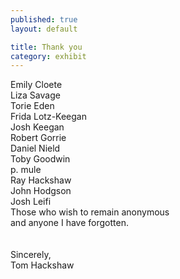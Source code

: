 ```yaml
---
published: true
layout: default

title: Thank you
category: exhibit
---
```


Emily Cloete
<br>
Liza Savage
<br>
Torie Eden
<br>
Frida Lotz-Keegan
<br>
Josh Keegan
<br>
Robert Gorrie
<br>
Daniel Nield
<br>
Toby Goodwin
<br>
p. mule
<br>
Ray Hackshaw
<br>
John Hodgson
<br>
Josh Leifi
<br>
Those who wish to remain anonymous
<br>
and anyone I have forgotten.
<br><br><br>
Sincerely,
<br>
Tom Hackshaw
